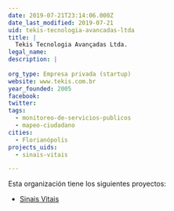 ```yaml
---
date: 2019-07-21T23:14:06.000Z
date_last_modified: 2019-07-21
uid: tekis-tecnologia-avancadas-ltda
title: |
  Tekis Tecnologia Avançadas Ltda.
legal_name: 
description: |
  
org_type: Empresa privada (startup)
website: www.tekis.com.br
year_founded: 2005
facebook: 
twitter: 
tags:
  - monitoreo-de-servicios-publicos
  - mapeo-ciudadano
cities: 
  - Florianópolis
projects_uids:
  - sinais-vitais

---
```


Esta organización tiene los siguientes proyectos:

- [Sinais Vitais](/proyectos/sinais-vitais)
